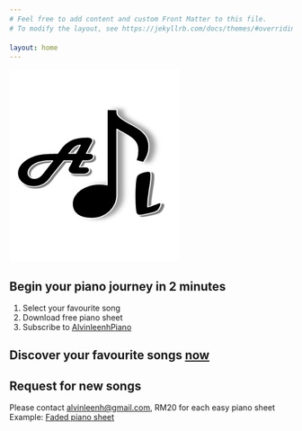 ```yaml
---
# Feel free to add content and custom Front Matter to this file.
# To modify the layout, see https://jekyllrb.com/docs/themes/#overriding-theme-defaults

layout: home
---
```


![Alvinleenh logo](/assets/images/AL.jpg)
## Begin your piano journey in 2 minutes
1. Select your favourite song  
2. Download free piano sheet  
3. Subscribe to [AlvinleenhPiano](https://www.youtube.com/c/alvinleenh)

## Discover your favourite songs [now](/freepianosheet)

## Request for new songs
Please contact alvinleenh@gmail.com, RM20 for each easy piano sheet  
Example: [Faded piano sheet](https://bit.ly/3fnohvu)


